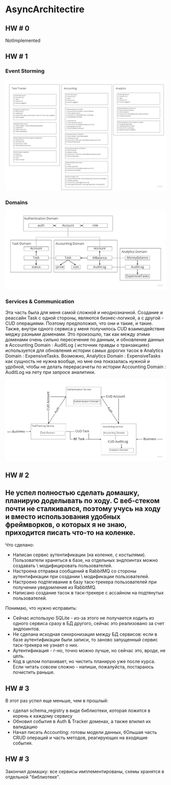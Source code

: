 # AsyncArchitectire

## HW # 0
NotImplemented

## HW # 1

### Event Storming

![Event Storming](images/EventStorming.jpg "Event Storming")

### Domains

![Domains](images/Domains.jpg "Domains")

### Services & Communication

Эта часть была для меня самой сложной и неоднозначной. Создание и реассайн Task с одной стороны, являются бизнес-логикой, а с другой - CUD операциями. Поэтому предположил, что они и такие, и такие.
Также, внутри одного сервиса у меня получилось CUD взаимодействие меджу разными доменами. Это произошло, так как между этими доменами очень сильно пересечение по данным, и обновление данных в Accounting Domain : AuditLog ( источник правды о транзакциях) используется для обновления истории самых дорогих тасок в Analytics Domain : ExpensiveTasks.
Возможно, Analytics Domain : ExpensiveTasks как сущность не нужна вообще, но мне она показалась нужной и удобной, чтобы не делать перерасачеты по истории Accounting Domain : AuditLog на лету при запросе аналитики.

![ServicesAndComms](images/Services%26Communications.jpg "ServicesAndComms")


## HW # 2

Не успел полностью сделать домашку, планирую доделывать по ходу. С веб-стеком почти не сталкивался, поэтому учусь на ходу и вместо использования удобных фреймворков, о которых я не знаю, приходится писать что-то на коленке.
---
Что сделано:
* Написан сервис аутентификации (на коленке, с костылями). Пользователи храняться в базе, на отдельных эндпоинтах можно создавать \ модифицировать пользователей.
* Настроена отправка сообщений в RabbitMQ со стороны аутентификации при создании \ модификации пользователей.
* Настроено подтягивание в базу таск-трекера пользователей при получении уведомления из RabbitMQ.
* Написано создание тасок в таск-трекере с ассайном на подтянутых пользователей.

Понимаю, что нужно исправить:
* Сейчас использую SQLite - из-за этого не получается ходить из одного сервиса сразу в БД другого, сейчас это реализовано за счет эндпоинтов.
* Не сделана исходная синхронизация между БД сервисов: если в базе аутентификации были записи, то заново запущенный сервис таск-трекера не узнает о них.
* Аутентификация - г-но, точно можно лучше, но сейчас это, вроде, не цель.
* Код в целом попахивает, но чистить планирую уже после курса. Если читать совсем сложно - напиши, пожалуйста, постараюсь почистить раньше.


## HW # 3

В этот раз успел еще меньше, чем в прошлый:
* сделал schema_registry в виде библиотеки, которая ложится в корень к каждому сервису
* Обновил события в Auth & Tracker доменах, а также впилил их валидацию
* Начал писать Accounting: готовы модели данных, бОльшая часть CRUD операций и часть методов, реагирующих на входящие события.

## HW # 3

Закончил домашку: все сервисы имплементированы, схемы хранятся в отдельной "библиотеке".
